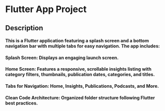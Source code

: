 # Flutter App Project 

## Description
#### This is a Flutter application featuring a splash screen and a bottom navigation bar with multiple tabs for easy navigation. The app includes:

#### Splash Screen: Displays an engaging launch screen.

#### Home Screen: Features a responsive, scrollable insights listing with category filters, thumbnails, publication dates, categories, and titles.

#### Tabs for Navigation: Home, Insights, Publications, Podcasts, and More.

#### Clean Code Architecture: Organized folder structure following Flutter best practices.


